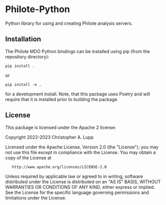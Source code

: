 # Philote-Python

Python library for using and creating Philote analysis servers.


## Installation

The Philote MDO Python bindings can be installed using pip (from the repository
directory):

    pip install .

or

    pip install -e .

for a development install. Note, that this package uses Poetry and will require
that it is installed prior to building the package.


## License

This package is licensed under the Apache 2 license:

   Copyright 2022-2023 Christopher A. Lupp

   Licensed under the Apache License, Version 2.0 (the "License");
   you may not use this file except in compliance with the License.
   You may obtain a copy of the License at

       http://www.apache.org/licenses/LICENSE-2.0

   Unless required by applicable law or agreed to in writing, software
   distributed under the License is distributed on an "AS IS" BASIS,
   WITHOUT WARRANTIES OR CONDITIONS OF ANY KIND, either express or implied.
   See the License for the specific language governing permissions and
   limitations under the License.